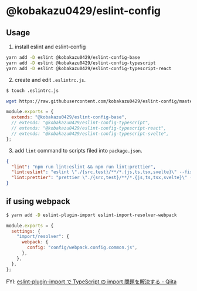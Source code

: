 # @kobakazu0429/eslint-config

## Usage

1. install eslint and eslint-config

```bash
yarn add -D eslint @kobakazu0429/eslint-config-base
yarn add -D eslint @kobakazu0429/eslint-config-typescript
yarn add -D eslint @kobakazu0429/eslint-config-typescript-react
```

2. create and edit `.eslintrc.js`.

```bash
$ touch .eslintrc.js
```

```bash
wget https://raw.githubusercontent.com/kobakazu0429/eslint-config/master/template.js -O .eslintrc.js
```

```javascript
module.exports = {
  extends: "@kobakazu0429/eslint-config-base",
  // extends: "@kobakazu0429/eslint-config-typescript",
  // extends: "@kobakazu0429/eslint-config-typescript-react",
  // extends: "@kobakazu0429/eslint-config-typescript-svelte",
};
```

3. add `lint` command to scripts filed into `package.json`.

```json
{
  "lint": "npm run lint:eslint && npm run lint:prettier",
  "lint:eslint": "eslint \"./{src,test}/**/*.{js,ts,tsx,svelte}\" --fix",
  "lint:prettier": "prettier \"./{src,test}/**/*.{js,ts,tsx,svelte}\" --write"
}
```

## if using webpack

```bash
$ yarn add -D eslint-plugin-import eslint-import-resolver-webpack
```

```javascript
module.exports = {
  settings: {
    "import/resolver": {
      webpack: {
        config: "config/webpack.config.common.js",
      },
    },
  },
};
```

FYI: [eslint-plugin-import で TypeScript の import 問題を解決する - Qiita](https://qiita.com/paranishian/items/334d0f2d87f487dc65d6)

